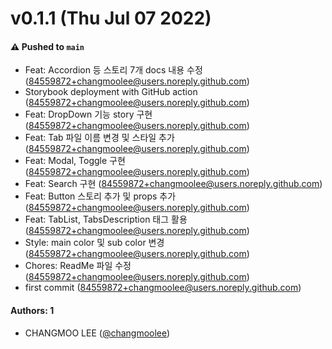 # v0.1.1 (Thu Jul 07 2022)

#### ⚠️ Pushed to `main`

- Feat: Accordion 등 스토리 7개 docs 내용 수정 (84559872+changmoolee@users.noreply.github.com)
- Storybook deployment with GitHub action (84559872+changmoolee@users.noreply.github.com)
- Feat: DropDown 기능 story 구현 (84559872+changmoolee@users.noreply.github.com)
- Feat: Tab 파일 이름 변경 및 스타일 추가 (84559872+changmoolee@users.noreply.github.com)
- Feat: Modal, Toggle 구현 (84559872+changmoolee@users.noreply.github.com)
- Feat: Search 구현 (84559872+changmoolee@users.noreply.github.com)
- Feat: Button 스토리 추가 및 props 추가 (84559872+changmoolee@users.noreply.github.com)
- Feat: TabList, TabsDescription 태그 활용 (84559872+changmoolee@users.noreply.github.com)
- Style: main color 및 sub color 변경 (84559872+changmoolee@users.noreply.github.com)
- Chores: ReadMe 파일 수정 (84559872+changmoolee@users.noreply.github.com)
- first commit (84559872+changmoolee@users.noreply.github.com)

#### Authors: 1

- CHANGMOO LEE ([@changmoolee](https://github.com/changmoolee))
